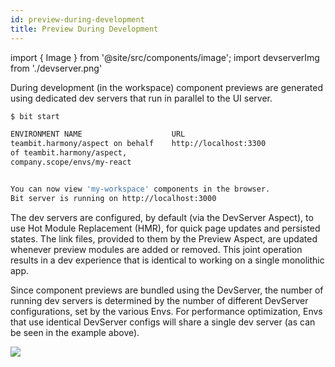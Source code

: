 ```yaml
---
id: preview-during-development
title: Preview During Development
---
```


import { Image } from '@site/src/components/image';
import devserverImg from './devserver.png'

During development (in the workspace) component previews are generated using dedicated dev servers that run in parallel to the UI server.

```bash {4}
$ bit start

ENVIRONMENT NAME                    URL                                  STATUS
teambit.harmony/aspect on behalf    http://localhost:3300                RUNNING
of teambit.harmony/aspect,
company.scope/envs/my-react


You can now view 'my-workspace' components in the browser.
Bit server is running on http://localhost:3000
```

The dev servers are configured, by default (via the DevServer Aspect), to use Hot Module Replacement (HMR), for quick page updates and persisted states.
The link files, provided to them by the Preview Aspect, are updated whenever preview modules are added or removed.
This joint operation results in a dev experience that is identical to working on a single monolithic app.

Since component previews are bundled using the DevServer, the number of running dev servers is determined by the number of different DevServer configurations, set by the various Envs. For performance optimization, Envs that use identical DevServer configs will share a single dev server (as can be seen in the example above).

<Image src={devserverImg} />
